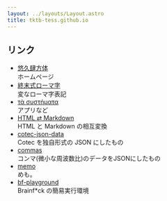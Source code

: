 ```yaml
---
layout: ../layouts/Layout.astro
title: tktb-tess.github.io
---
```


## リンク

- [悠久肆方体](https://tktb-tess.dev)  
  ホームページ
- [終末式ローマ字](https://shuuro.tktb-tess.dev)  
  変なローマ字表記
- [τὰ συστήματα](https://apps.tktb-tess.dev)  
  アプリなど
- [HTML ⇄ Markdown](/md-to-html)  
  HTML と Markdown の相互変換
- [cotec-json-data](/cotec-json-data)  
  Cotec を独自形式の JSON にしたもの
- [commas](/commas)  
  コンマ(微小な周波数比)のデータをJSONにしたもの
- [memo](/memo)  
  めも。
- [bf-playground](/bf-playground)  
  Brainf\*ck の簡易実行環境
